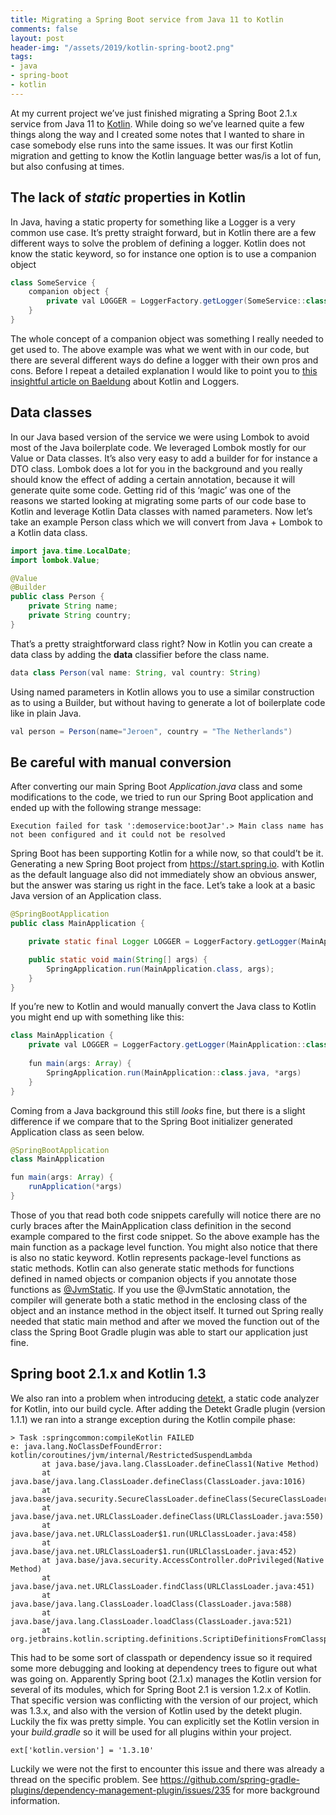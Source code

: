 ```yaml
---
title: Migrating a Spring Boot service from Java 11 to Kotlin
comments: false
layout: post
header-img: "/assets/2019/kotlin-spring-boot2.png"
tags:
- java
- spring-boot
- kotlin
---
```


At my current project we’ve just finished migrating a Spring Boot 2.1.x service from Java 11 to [Kotlin](https://kotlinlang.org/). While doing so we’ve learned quite a few things along the way and I created some notes that I wanted to share in case somebody else runs into the same issues. It was our first Kotlin migration and getting to know the Kotlin language better was/is a lot of fun, but also confusing at times.

## The lack of *static* properties in Kotlin

In Java, having a static property for something like a Logger is a very common use case. It’s pretty straight forward, but in Kotlin there are a few different ways to solve the problem of defining a logger. Kotlin does not know the static keyword, so for instance one option is to use a companion object

```java
class SomeService {
    companion object {
        private val LOGGER = LoggerFactory.getLogger(SomeService::class.java)
    }
}
```

The whole concept of a companion object was something I really needed to get used to. The above example was what we went with in our code, but there are several different ways do define a logger with their own pros and cons. Before I repeat a detailed explanation I would like to point you to [this insightful article on Baeldung](https://www.baeldung.com/kotlin-logging) about Kotlin and Loggers.

## Data classes

In our Java based version of the service we were using Lombok to avoid most of the Java boilerplate code. We leveraged Lombok mostly for our Value or Data classes. It’s also very easy to add a builder for for instance a DTO class.
Lombok does a lot for you in the background and you really should know the effect of adding a certain annotation, because it will generate quite some code. Getting rid of this ‘magic’ was one of the reasons we started looking at migrating some parts of our code base to Kotlin and leverage Kotlin Data classes with named parameters. Now let’s take an example Person class which we will convert from Java + Lombok to a Kotlin data class.

```java
import java.time.LocalDate;
import lombok.Value;

@Value
@Builder
public class Person {
    private String name;
    private String country;
}
```

That’s a pretty straightforward class right? Now in Kotlin you can create a data class by adding the **data** classifier before the class name.

```java
data class Person(val name: String, val country: String)
```

Using named parameters in Kotlin allows you to use a similar construction as to using a Builder, but without having to generate a lot of boilerplate code like in plain Java.

```java
val person = Person(name="Jeroen", country = "The Netherlands")
```

## Be careful with manual conversion

After converting our main Spring Boot *Application.java* class and some modifications to the code, we tried to run our Spring Boot application and ended up with the following strange message:

``` 
Execution failed for task ':demoservice:bootJar'.> Main class name has not been configured and it could not be resolved
```

Spring Boot has been supporting Kotlin for a while now, so that could’t be it. Generating a new Spring Boot project from https://start.spring.io. with Kotlin as the default language also did not immediately show an obvious answer, but the answer was staring us right in the face. Let’s take a look at a basic Java version of an Application class.

```java
@SpringBootApplication
public class MainApplication {

    private static final Logger LOGGER = LoggerFactory.getLogger(MainApplication.class);

    public static void main(String[] args) {
        SpringApplication.run(MainApplication.class, args);
    }
}
```

If you’re new to Kotlin and would manually convert the Java class to Kotlin you might end up with something like this:

```java
class MainApplication {
    private val LOGGER = LoggerFactory.getLogger(MainApplication::class.java)
    
    fun main(args: Array) {
        SpringApplication.run(MainApplication::class.java, *args)
    }
}
```

Coming from a Java background this still *looks* fine, but there is a slight difference if we compare that to the Spring Boot initializer generated Application class as seen below.

```java
@SpringBootApplication
class MainApplication

fun main(args: Array) {
	runApplication(*args)
}
```

Those of you that read both code snippets carefully will notice there are no curly braces after the MainApplication class definition in the second example compared to the first code snippet. So the above example has the main function as a package level function. You might also notice that there is also no static keyword. Kotlin represents package-level functions as static methods. Kotlin can also generate static methods for functions defined in named objects or companion objects if you annotate those functions as [@JvmStatic](https://kotlinlang.org/api/latest/jvm/stdlib/kotlin.jvm/-jvm-static/index.html). If you use the @JvmStatic annotation, the compiler will generate both a static method in the enclosing class of the object and an instance method in the object itself. It turned out Spring really needed that static main method and after we moved the function out of the class the Spring Boot Gradle plugin was able to start our application just fine.

## Spring boot 2.1.x and Kotlin 1.3
We also ran into a problem when introducing [detekt](https://arturbosch.github.io/detekt/), a static code analyzer for Kotlin, into our build cycle. After adding the Detekt Gradle plugin (version 1.1.1) we ran into a strange exception during the Kotlin compile phase:

```
> Task :springcommon:compileKotlin FAILED
e: java.lang.NoClassDefFoundError: kotlin/coroutines/jvm/internal/RestrictedSuspendLambda
       at java.base/java.lang.ClassLoader.defineClass1(Native Method)
       at java.base/java.lang.ClassLoader.defineClass(ClassLoader.java:1016)
       at java.base/java.security.SecureClassLoader.defineClass(SecureClassLoader.java:174)
       at java.base/java.net.URLClassLoader.defineClass(URLClassLoader.java:550)
       at java.base/java.net.URLClassLoader$1.run(URLClassLoader.java:458)
       at java.base/java.net.URLClassLoader$1.run(URLClassLoader.java:452)
       at java.base/java.security.AccessController.doPrivileged(Native Method)
       at java.base/java.net.URLClassLoader.findClass(URLClassLoader.java:451)
       at java.base/java.lang.ClassLoader.loadClass(ClassLoader.java:588)
       at java.base/java.lang.ClassLoader.loadClass(ClassLoader.java:521)
       at org.jetbrains.kotlin.scripting.definitions.ScriptiDefinitionsFromClasspathDiscoverySource
```

This had to be some sort of classpath or dependency issue so it required some more debugging and looking at dependency trees to figure out what was going on. Apparently Spring boot (2.1.x) manages the Kotlin version for several of its modules, which for Spring Boot 2.1 is version 1.2.x of Kotlin. That specific version was conflicting with the version of our project, which was 1.3.x, and also with the version of Kotlin used by the detekt plugin. Luckily the fix was pretty simple. You can explicitly set the Kotlin version in your *build.gradle* so it will be used for all plugins within your project.

```
ext['kotlin.version'] = '1.3.10'
```

Luckily we were not the first to encounter this issue and there was already a thread on the specific problem. See https://github.com/spring-gradle-plugins/dependency-management-plugin/issues/235 for more background information.